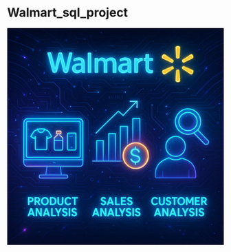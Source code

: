 # Walmart_sql_project

![walmart image](https://github.com/ybalaji123/Wlamart_sqk_project/blob/main/walmart_image.jpg)
